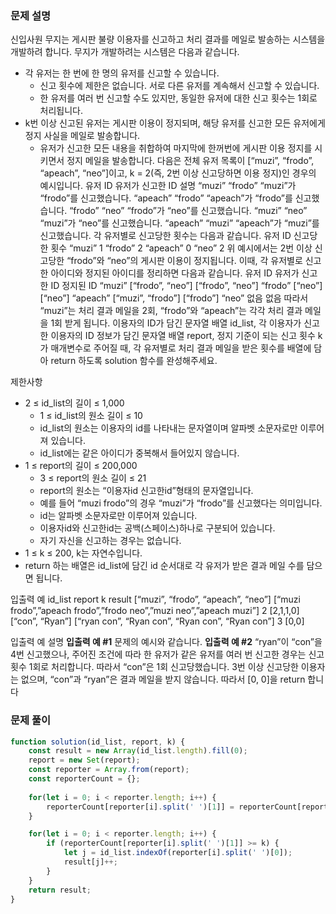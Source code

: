### 문제 설명
신입사원 무지는 게시판 불량 이용자를 신고하고 처리 결과를 메일로 발송하는 시스템을 개발하려 합니다. 무지가 개발하려는 시스템은 다음과 같습니다.
* 각 유저는 한 번에 한 명의 유저를 신고할 수 있습니다.
	* 신고 횟수에 제한은 없습니다. 서로 다른 유저를 계속해서 신고할 수 있습니다.
	* 한 유저를 여러 번 신고할 수도 있지만, 동일한 유저에 대한 신고 횟수는 1회로 처리됩니다.
* k번 이상 신고된 유저는 게시판 이용이 정지되며, 해당 유저를 신고한 모든 유저에게 정지 사실을 메일로 발송합니다.
	* 유저가 신고한 모든 내용을 취합하여 마지막에 한꺼번에 게시판 이용 정지를 시키면서 정지 메일을 발송합니다.
다음은 전체 유저 목록이 [“muzi”, “frodo”, “apeach”, “neo”]이고, k = 2(즉, 2번 이상 신고당하면 이용 정지)인 경우의 예시입니다.
유저 ID
유저가 신고한 ID
설명
“muzi”
“frodo”
“muzi”가 “frodo”를 신고했습니다.
“apeach”
“frodo”
“apeach”가 “frodo”를 신고했습니다.
“frodo”
“neo”
“frodo”가 “neo”를 신고했습니다.
“muzi”
“neo”
“muzi”가 “neo”를 신고했습니다.
“apeach”
“muzi”
“apeach”가 “muzi”를 신고했습니다.
각 유저별로 신고당한 횟수는 다음과 같습니다.
유저 ID
신고당한 횟수
“muzi”
1
“frodo”
2
“apeach”
0
“neo”
2
위 예시에서는 2번 이상 신고당한 “frodo”와 “neo”의 게시판 이용이 정지됩니다. 이때, 각 유저별로 신고한 아이디와 정지된 아이디를 정리하면 다음과 같습니다.
유저 ID
유저가 신고한 ID
정지된 ID
“muzi”
[“frodo”, “neo”]
[“frodo”, “neo”]
“frodo”
[“neo”]
[“neo”]
“apeach”
[“muzi”, “frodo”]
[“frodo”]
“neo”
없음
없음
따라서 “muzi”는 처리 결과 메일을 2회, “frodo”와 “apeach”는 각각 처리 결과 메일을 1회 받게 됩니다.
이용자의 ID가 담긴 문자열 배열 id_list, 각 이용자가 신고한 이용자의 ID 정보가 담긴 문자열 배열 report, 정지 기준이 되는 신고 횟수 k가 매개변수로 주어질 때, 각 유저별로 처리 결과 메일을 받은 횟수를 배열에 담아 return 하도록 solution 함수를 완성해주세요.

제한사항
* 2 ≤ id_list의 길이 ≤ 1,000
	* 1 ≤ id_list의 원소 길이 ≤ 10
	* id_list의 원소는 이용자의 id를 나타내는 문자열이며 알파벳 소문자로만 이루어져 있습니다.
	* id_list에는 같은 아이디가 중복해서 들어있지 않습니다.
* 1 ≤ report의 길이 ≤ 200,000
	* 3 ≤ report의 원소 길이 ≤ 21
	* report의 원소는 “이용자id 신고한id”형태의 문자열입니다.
	* 예를 들어 “muzi frodo”의 경우 “muzi”가 “frodo”를 신고했다는 의미입니다.
	* id는 알파벳 소문자로만 이루어져 있습니다.
	* 이용자id와 신고한id는 공백(스페이스)하나로 구분되어 있습니다.
	* 자기 자신을 신고하는 경우는 없습니다.
* 1 ≤ k ≤ 200, k는 자연수입니다.
* return 하는 배열은 id_list에 담긴 id 순서대로 각 유저가 받은 결과 메일 수를 담으면 됩니다.

입출력 예
id_list
report
k
result
[“muzi”, “frodo”, “apeach”, “neo”]
[“muzi frodo”,”apeach frodo”,”frodo neo”,”muzi neo”,”apeach muzi”]
2
[2,1,1,0]
[“con”, “Ryan”]
[“ryan con”, “Ryan con”, “Ryan con”, “Ryan con”]
3
[0,0]

입출력 예 설명
**입출력 예 #1**
문제의 예시와 같습니다.
**입출력 예 #2**
“ryan”이 “con”을 4번 신고했으나, 주어진 조건에 따라 한 유저가 같은 유저를 여러 번 신고한 경우는 신고 횟수 1회로 처리합니다. 따라서 “con”은 1회 신고당했습니다. 3번 이상 신고당한 이용자는 없으며, “con”과 “ryan”은 결과 메일을 받지 않습니다. 따라서 [0, 0]을 return 합니다

### 문제 풀이
```js
function solution(id_list, report, k) {
    const result = new Array(id_list.length).fill(0);
    report = new Set(report);
    const reporter = Array.from(report);
    const reporterCount = {};
    
    for(let i = 0; i < reporter.length; i++) {
        reporterCount[reporter[i].split(' ')[1]] = reporterCount[reporter[i].split(' ')[1]] ? reporterCount[reporter[i].split(' ')[1]] += 1 : reporterCount[reporter[i].split(' ')[1]] = 1;
    }

    for(let i = 0; i < reporter.length; i++) {
        if (reporterCount[reporter[i].split(' ')[1]] >= k) {
            let j = id_list.indexOf(reporter[i].split(' ')[0]);
            result[j]++;
        }
    }
    return result;
}
```